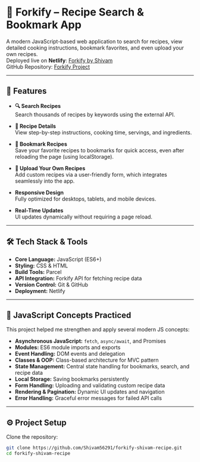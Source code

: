 # 🍴 Forkify – Recipe Search & Bookmark App

A modern JavaScript-based web application to search for recipes, view detailed cooking instructions, bookmark favorites, and even upload your own recipes.  
Deployed live on **Netlify**: [Forkify by Shivam](https://forkify-shivam-recipe.netlify.app/)  
GitHub Repository: [Forkify Project](https://github.com/Shivam56291/forkify-shivam-recipe)

---

## 🚀 Features

- **🔍 Search Recipes**  
  Search thousands of recipes by keywords using the external API.
- **📜 Recipe Details**  
  View step-by-step instructions, cooking time, servings, and ingredients.
- **🔖 Bookmark Recipes**  
  Save your favorite recipes to bookmarks for quick access, even after reloading the page (using localStorage).

- **🍳 Upload Your Own Recipes**  
  Add custom recipes via a user-friendly form, which integrates seamlessly into the app.

- **Responsive Design**  
  Fully optimized for desktops, tablets, and mobile devices.

- **Real-Time Updates**  
  UI updates dynamically without requiring a page reload.

---

## 🛠️ Tech Stack & Tools

- **Core Language:** JavaScript (ES6+)
- **Styling:** CSS & HTML
- **Build Tools:** Parcel
- **API Integration:** Forkify API for fetching recipe data
- **Version Control:** Git & GitHub
- **Deployment:** Netlify

---

## 🧠 JavaScript Concepts Practiced

This project helped me strengthen and apply several modern JS concepts:

- **Asynchronous JavaScript:** `fetch`, `async/await`, and Promises
- **Modules:** ES6 module imports and exports
- **Event Handling:** DOM events and delegation
- **Classes & OOP:** Class-based architecture for MVC pattern
- **State Management:** Central state handling for bookmarks, search, and recipe data
- **Local Storage:** Saving bookmarks persistently
- **Form Handling:** Uploading and validating custom recipe data
- **Rendering & Pagination:** Dynamic UI updates and navigation
- **Error Handling:** Graceful error messages for failed API calls

---

## ⚙️ Project Setup

Clone the repository:

```bash
git clone https://github.com/Shivam56291/forkify-shivam-recipe.git
cd forkify-shivam-recipe
```

